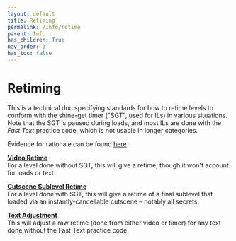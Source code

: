 ```yaml
---
layout: default
title: Retiming
permalink: /info/retime
parent: Info
has_children: True
nav_order: 3
has_toc: false
---
```


# Retiming

This is a technical doc specifying standards for how to retime levels to conform with the shine-get timer ("SGT", used for ILs) in various situations. Note that the SGT is paused during loads, and most ILs are done with the *Fast Text* practice code, which is not usable in longer categories.

Evidence for rationale can be found [here](https://tiny.cc/smsilretiming).

**[Video Retime](retime/video)**  
For a level done without SGT, this will give a retime, though it won't account for loads or text.

**[Cutscene Sublevel Retime](retime/sublevel)**  
For a level done with SGT, this will give a retime of a final sublevel that loaded via an instantly-cancellable cutscene – notably all secrets.

**[Text Adjustment](retime/text)**  
This will adjust a raw retime (done from either video or timer) for any text done without the Fast Text practice code.

